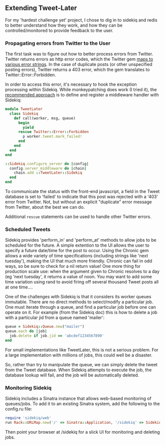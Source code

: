 ## Extending Tweet-Later

For my 'hardest challenge yet' project, I chose to dig in to sidekiq and redis to better understand
how they work, and how they can be controlled/monitored to provide feedback to the user.

### Propagating errors from Twitter to the User

The first task was to figure out how to better process errors from Twitter.  Twitter returns errors
as http error codes, which the Twitter gem [maps to various error strings](https://github.com/sferik/twitter/tree/master/lib/twitter/error).  In the case of duplicate
posts (or other unspecified posting errors), Twitter returns a 403 error, which the gem translates to
Twitter::Error::Forbidden.

In order to access this error, it's necessary to hook the exception processing within Sidekiq.  While monkeypatching does work (I tried it), the [recommended approach](https://github.com/bugsnag/bugsnag-ruby/blob/master/lib/bugsnag/sidekiq.rb) is to define and register a middleware
handler with Sidekiq:

```ruby
module TweetLater
  class Sidekiq
    def call(worker, msg, queue)
      begin
        yield
      rescue Twitter::Error::Forbidden
        p worker.tweet.mark_failed!
      end
    end
  end
end

::Sidekiq.configure_server do |config|
  config.server_middleware do |chain|
    chain.add ::TweetLater::Sidekiq
  end
end
```

To communicate the status with the front-end javascript, a field in the Tweet database is set to 'failed'
to indicate that this post was rejected with a '403' error from Twitter.  Not, but without an explicit
"duplicate" error message from Twitter, about the best we can do.

Additional `rescue` statements can be used to handle other Twitter errors.

### Scheduled Tweets

Sidekiq provides 'perform_in' and 'perform_at' methods to allow jobs to be scheduled for the future.  A 
simple extention to the UI allows the user to specify a future date/time for the post to occur.  Using
the Chronic gem allows a wide variety of time specifications (including strings like 'next tuesday'), making the UI
that much more friendly.  Chronic can fail in odd ways, so be sure to check for a nil return value!  One more
thing for production scale use: when the argument given to Chronic resolves to a day (eg 'next tuesday', it returns a 
value of noon.  You may want to add some time variation using rand to avoid firing off several thousand
Tweet posts all at one time....

One of the challenges with Sidekiq is that it considers its worker queues immutable.  There are no
direct methods to select/modify a particular job.  One must iterate through a queue, and 
find a particular job before one can operate on it.  For example (from the Sidekiq doc) this
is how to delete a job with a particular jid from a queue named 'mailer':

```ruby
queue = Sidekiq::Queue.new("mailer")
queue.each do |job|
  job.delete if job.jid == 'abcdef1234567890'
end
```
For small implementations like TweetLater, this is not a serious problem.  For a large implementation 
with millions of jobs, this could well be a disaster.

So, rather than try to manipulate the queue, we can simply delete the tweet from the Tweet database.
When Sidekiq attempts to execute the job, the database lookup will fail, and the job will be
automatically deleted.

### Monitoring Sidekiq

Sidekiq includes a Sinatra instance that allows web-based monitoring of queues/jobs.  To add it to an existing
Sinatra system, add the following to the config.ru file:

```ruby
require 'sidekiq/web'
run Rack::URLMap.new('/' => Sinatra::Application, '/sidekiq' => Sidekiq::Web)
```

Then point your browser at <hostname>/sidekiq for a slick UI for monitoring and deleting jobs.



